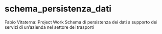 # schema_persistenza_dati
Fabio Vitaterna: Project Work Schema di persistenza dei dati a supporto dei servizi di un’azienda nel settore dei trasporti
